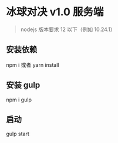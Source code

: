 # 冰球对决 v1.0 服务端

> nodejs 版本要求 12 以下（例如 10.24.1）

## 安装依赖

npm i
或者
yarn install

## 安装 gulp

npm i gulp

## 启动

gulp start
